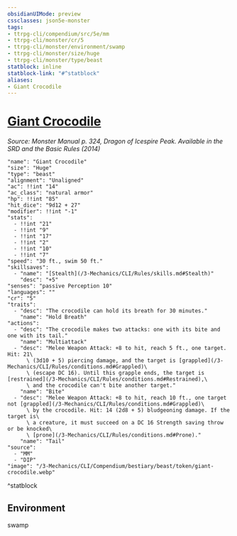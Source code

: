 ```yaml
---
obsidianUIMode: preview
cssclasses: json5e-monster
tags:
- ttrpg-cli/compendium/src/5e/mm
- ttrpg-cli/monster/cr/5
- ttrpg-cli/monster/environment/swamp
- ttrpg-cli/monster/size/huge
- ttrpg-cli/monster/type/beast
statblock: inline
statblock-link: "#^statblock"
aliases:
- Giant Crocodile
---
```

# [Giant Crocodile](3-Mechanics\CLI\Compendium\bestiary\beast/giant-crocodile.md)
*Source: Monster Manual p. 324, Dragon of Icespire Peak. Available in the <span title='Systems Reference Document (5.1)'>SRD</span> and the Basic Rules (2014)*  

```statblock
"name": "Giant Crocodile"
"size": "Huge"
"type": "beast"
"alignment": "Unaligned"
"ac": !!int "14"
"ac_class": "natural armor"
"hp": !!int "85"
"hit_dice": "9d12 + 27"
"modifier": !!int "-1"
"stats":
  - !!int "21"
  - !!int "9"
  - !!int "17"
  - !!int "2"
  - !!int "10"
  - !!int "7"
"speed": "30 ft., swim 50 ft."
"skillsaves":
  - "name": "[Stealth](/3-Mechanics/CLI/Rules/skills.md#Stealth)"
    "desc": "+5"
"senses": "passive Perception 10"
"languages": ""
"cr": "5"
"traits":
  - "desc": "The crocodile can hold its breath for 30 minutes."
    "name": "Hold Breath"
"actions":
  - "desc": "The crocodile makes two attacks: one with its bite and one with its tail."
    "name": "Multiattack"
  - "desc": "Melee Weapon Attack: +8 to hit, reach 5 ft., one target. Hit: 21\
      \ (3d10 + 5) piercing damage, and the target is [grappled](/3-Mechanics/CLI/Rules/conditions.md#Grappled)\
      \ (escape DC 16). Until this grapple ends, the target is [restrained](/3-Mechanics/CLI/Rules/conditions.md#Restrained),\
      \ and the crocodile can't bite another target."
    "name": "Bite"
  - "desc": "Melee Weapon Attack: +8 to hit, reach 10 ft., one target not [grappled](/3-Mechanics/CLI/Rules/conditions.md#Grappled)\
      \ by the crocodile. Hit: 14 (2d8 + 5) bludgeoning damage. If the target is\
      \ a creature, it must succeed on a DC 16 Strength saving throw or be knocked\
      \ [prone](/3-Mechanics/CLI/Rules/conditions.md#Prone)."
    "name": "Tail"
"source":
  - "MM"
  - "DIP"
"image": "/3-Mechanics/CLI/Compendium/bestiary/beast/token/giant-crocodile.webp"
```
^statblock

## Environment

swamp